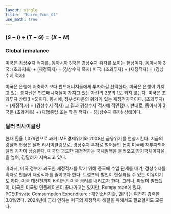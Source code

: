 ```yaml
---
layout: single
title:  "Macro_Econ_01"
use_math: true
---
```


### $(S-I) + (T-G) = (X-M)$

### Global imbalance
미국은 경상수지 적자를, 동아시아 3국은 경상수지 흑자를 보이는 현상이다.
동아시아 3국: (초과저축) + (재정흑자) = (경상수지 흑자)
미국: (초과투자) + (재정적자) = (경상수지 적자)

미국은 은행에 저축하기보다 펀드매니저들에게 투자하길 선택한다. 
미국은 은행이 가지고 있는 총자산은 펀드매니저들이 가지고 있는 자산의 2분의 1도 되지 않는다.
미국은 초과투자 상태(I >S)이다. 동시에, 정부셧다운의 위기가 있는 재정적자국이다.
(초과투자) + (재정적자) = (경상수지 적자) 그 결과 경상수지 적자에 직면했다.
반대로, 동아시아 3국은 (초과저축) + (재정중립 또는 작은 적자) = (경상수지 흑자) 상태이다.

### 달러 리사이클링
현재 환율 1,376원으로 과거 IMF 경제위기와 2008년 금융위기를 연상시킨다.
지금의 강달러 현상은 달러 리사이클링으로, 경상수지 흑자로 벌어들인 돈이 미국에 재투자되어 달러 가격이 상승한다.
미국의 과도한 재정적자는 국채발행을 불러오고 장기국채이자율을 높여, 강달러가 지속되고 있다. 

따라서, 미국 정부가 과도한 재정적자를 막기 위해 중국에 수입 관세를 매겨, 경상수지를 흑자로 만들어 재정적자를 줄이고자 한다.
트럼프의 발언이 현실화될 수 있는 이유이기도 하다. 미국 대선전까지 바이든은 미국 금리를 내리고자 한다.
그러나, 파월이 말했듰이, 미국은 미국발 인플레이션이 끝나가고는 있지만, Bumpy road에 있다. 
PCE(Private Comsumption Expenditure : 개인소비지출, 민간)는 여전히 강력한 3.8%였다.
2024년에 금리 인하는 미국의 재정적자 해결을 위해서도 필요할지도 모른다.
